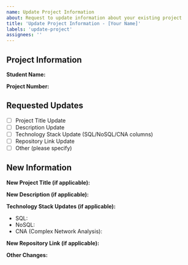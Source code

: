 ```yaml
---
name: Update Project Information
about: Request to update information about your existing project
title: 'Update Project Information - [Your Name]'
labels: 'update-project'
assignees: ''
---
```


## Project Information

**Student Name:** 

**Project Number:** 

## Requested Updates

<!-- Clearly describe what information needs to be updated in your project entry in STUDENT-PROJECTS.md -->
<!-- Example: Update project title from "X" to "Y", update description to "...", add checkmark to SQL column, etc. -->

- [ ] Project Title Update
- [ ] Description Update
- [ ] Technology Stack Update (SQL/NoSQL/CNA columns)
- [ ] Repository Link Update
- [ ] Other (please specify)

## New Information

<!-- Provide the new information that should be used to update your project entry -->

**New Project Title (if applicable):**


**New Description (if applicable):**


**Technology Stack Updates (if applicable):**
- SQL: <!-- Yes/No -->
- NoSQL: <!-- Yes/No -->
- CNA (Complex Network Analysis): <!-- Yes/No -->

**New Repository Link (if applicable):**


**Other Changes:**
